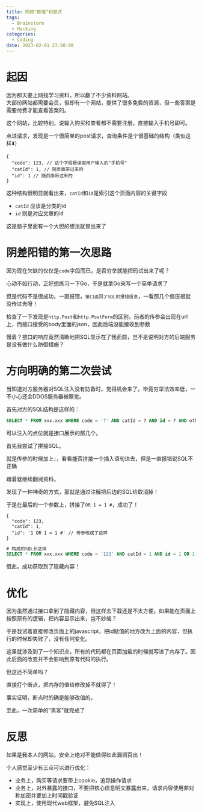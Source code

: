 ```yaml
---
title: 网络"推理"初尝试
tags:
  - Brainstorm
  - Hacking
categories:
  - Coding
date: 2023-02-01 23:50:08
---
```



# 起因

因为那天要上网找学习资料，所以翻了不少资料网站。  
大部份网站都需要会员，但却有一个网站，提供了很多免费的资源，但一些答案是需要付费才能查看答案的。  

这个网站，比较特别，说输入购买和查看都不需要注册，直接输入手机号即可。

点进请求，发现是一个很简单的post请求，查询条件是个很基础的结构（类似这样⬇️）

```json5
{
  "code": 123, // 这个字段是读取用户输入的"手机号"
  "catId": 1, // 随页面带过来的
  "id": 1 // 随页面带过来的
}
```
这种结构很明显就看出来，`catId`和`id`是索引这个页面内容的关键字段
- `catId` 应该是分类的id
- `id` 则是对应文章的id

这是脑子里面有一个大胆的想法就冒出来了

# 阴差阳错的第一次思路

因为现在欠缺的仅仅是`code`字段而已，是否穷举就能把码试出来了呢？

心动不如行动，正好想练习一下Go，于是就拿Go来写一个简单请求了

但是代码不是很成功，一直报错，`接口返回了SQL的报错信息`，一看那几个值压根就没传过去呀！

检查了一下发现是`http.Post`和`http.PostForm`的区别，前者的传参会出现在url上，而接口接受的body里面的json，因此后端没能接收到参数

慢着？接口的响应竟然清晰地把SQL显示在了我面前，岂不是说明对方的后端服务是没有做什么防御措施？

# 方向明确的第二次尝试

当知道对方服务器对SQL注入没有防备时，觉得机会来了。毕竟穷举法效率低，一不小心还会DDOS服务器被察觉。

首先对方的SQL结构是这样的：
```sql
SELECT * FROM xxx.xxx WHERE code = '?' AND catId = ? AND id = ? AND other_condition = xxx ORDER BY id DESC LIMIT 1;
```
可以注入的点位就是接口展示的那几个。

首先我尝试了拼接SQL。

就是传参的时候加上`;`，看看能否拼接一个插入语句进去，但是一直报错说SQL不正确

跟着就继续翻阅资料。

发现了一种神奇的方式，那就是通过注解把后边的SQL给取消掉！

于是在最后的一个参数上，拼接了`OR 1 = 1 #`，成功了！

```json5
{
  "code": 123,
  "catId": 1,
  "id": '1 OR 1 = 1 #' // 传参改成了这样
}
```

```sql
# 构成的SQL长这样
SELECT * FROM xxx.xxx WHERE code = '123' AND catId = 1 AND id = 1 OR 1 = 1 # AND other_condition = xxx ORDER BY id DESC LIMIT 1; 
```

借此，成功获取到了隐藏内容！

# 优化

因为虽然通过接口拿到了隐藏内容，但这样去下载还是不太方便。如果能在页面上按照原有的逻辑，把内容显示出来，岂不妙哉？

于是我试着直接修改页面上的javascript，把id赋值的地方改为上面的内容，但执行的时候却失败了，没有任何变化。

这里就涉及到了一个知识点，所有的代码都在页面加载的时候就写进了内存了。因此后面的改变并不会影响到原有代码的执行。

但这还不简单吗？

直接打个断点，把内存的值给修改掉不就得了！

事实证明，断点时的确是能够改值的。

至此，一次简单的"黑客"就完成了

# 反思

如果是我本人的网站，安全上绝对不能做得如此漏洞百出！

个人感觉至少有三点可以进行优化：
- 业务上，购买等请求要带上cookie，追踪操作请求
- 业务上，对外暴露的接口，不要把核心信息明文暴露出来，请求内容使用非对称加密并要加上时间戳验证
- 实现上，使用现代web框架，避免SQL注入
